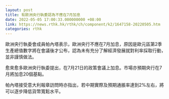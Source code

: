 ```yaml
---
layout: post
title: 有歐洲央行執委認為不應在7月加息
date: 2022-05-05 17:00:33.000000000 +08:00
link: https://news.rthk.hk/rthk/ch/component/k2/1647158-20220505.htm
categories: rthk
---
```


歐洲央行執委會成員帕內塔表示，歐洲央行不應在7月加息，原因是歐元區第2季生產總值數字將在會議後才公布，認為未有充分了解經濟發展就對利率採取行動，並非謹慎做法。

愈來愈多歐洲央行執委提出，在7月21日的政策會議上加息。市場亦預期央行在7月將加息20個基點。

帕內塔接受意大利報章訪問時亦指出，若中期實際及預期通脹率達到2%左右，將可以逐步降低貨幣寬鬆水平。
